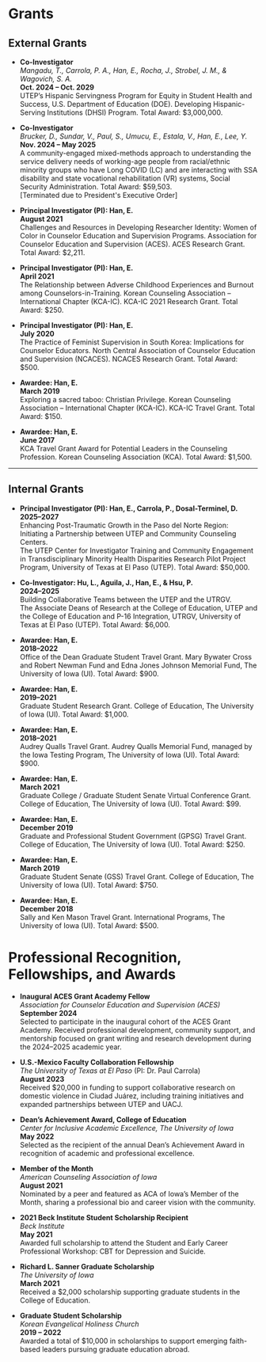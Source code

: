
Grants
=================================================

## External Grants

* **Co-Investigator**  
  *Mangadu, T., Carrola, P. A., Han, E., Rocha, J., Strobel, J. M., & Wagovich, S. A.*  
  **Oct. 2024 – Oct. 2029**  
  UTEP’s Hispanic Servingness Program for Equity in Student Health and Success, U.S. Department of Education (DOE). Developing Hispanic-Serving Institutions (DHSI) Program. Total Award: $3,000,000.

* **Co-Investigator**  
  *Brucker, D., Sundar, V., Paul, S., Umucu, E., Estala, V., Han, E., Lee, Y.*  
  **Nov. 2024 – May 2025**  
  A community-engaged mixed-methods approach to understanding the service delivery needs of working-age people from racial/ethnic minority groups who have Long COVID (LC) and are interacting with SSA disability and state vocational rehabilitation (VR) systems, Social Security Administration. Total Award: $59,503.  
  [Terminated due to President's Executive Order]

* **Principal Investigator (PI): Han, E.**  
  **August 2021**  
  Challenges and Resources in Developing Researcher Identity: Women of Color in Counselor Education and Supervision Programs. Association for Counselor Education and Supervision (ACES). ACES Research Grant. Total Award: $2,211.

* **Principal Investigator (PI): Han, E.**  
  **April 2021**  
  The Relationship between Adverse Childhood Experiences and Burnout among Counselors-in-Training. Korean Counseling Association – International Chapter (KCA-IC). KCA-IC 2021 Research Grant. Total Award: $250.

* **Principal Investigator (PI): Han, E.**  
  **July 2020**  
  The Practice of Feminist Supervision in South Korea: Implications for Counselor Educators. North Central Association of Counselor Education and Supervision (NCACES). NCACES Research Grant. Total Award: $500.

* **Awardee: Han, E.**  
  **March 2019**  
  Exploring a sacred taboo: Christian Privilege. Korean Counseling Association – International Chapter (KCA-IC). KCA-IC Travel Grant. Total Award: $150.

* **Awardee: Han, E.**  
  **June 2017**  
  KCA Travel Grant Award for Potential Leaders in the Counseling Profession. Korean Counseling Association (KCA). Total Award: $1,500.

---

## Internal Grants

* **Principal Investigator (PI): Han, E., Carrola, P., Dosal-Terminel, D.**  
  **2025–2027**  
  Enhancing Post-Traumatic Growth in the Paso del Norte Region: Initiating a Partnership between UTEP and Community Counseling Centers.  
  The UTEP Center for Investigator Training and Community Engagement in Transdisciplinary Minority Health Disparities Research Pilot Project Program, University of Texas at El Paso (UTEP). Total Award: $50,000.

* **Co-Investigator: Hu, L., Aguila, J., Han, E., & Hsu, P.**  
  **2024–2025**  
  Building Collaborative Teams between the UTEP and the UTRGV.  
  The Associate Deans of Research at the College of Education, UTEP and the College of Education and P-16 Integration, UTRGV, University of Texas at El Paso (UTEP). Total Award: $6,000.

* **Awardee: Han, E.**  
  **2018–2022**  
  Office of the Dean Graduate Student Travel Grant. Mary Bywater Cross and Robert Newman Fund and Edna Jones Johnson Memorial Fund, The University of Iowa (UI). Total Award: $900.

* **Awardee: Han, E.**  
  **2019–2021**  
  Graduate Student Research Grant. College of Education, The University of Iowa (UI). Total Award: $1,000.

* **Awardee: Han, E.**  
  **2018–2021**  
  Audrey Qualls Travel Grant. Audrey Qualls Memorial Fund, managed by the Iowa Testing Program, The University of Iowa (UI). Total Award: $900.

* **Awardee: Han, E.**  
  **March 2021**  
  Graduate College / Graduate Student Senate Virtual Conference Grant. College of Education, The University of Iowa (UI). Total Award: $99.

* **Awardee: Han, E.**  
  **December 2019**  
  Graduate and Professional Student Government (GPSG) Travel Grant. College of Education, The University of Iowa (UI). Total Award: $250.

* **Awardee: Han, E.**  
  **March 2019**  
  Graduate Student Senate (GSS) Travel Grant. College of Education, The University of Iowa (UI). Total Award: $750.

* **Awardee: Han, E.**  
  **December 2018**  
  Sally and Ken Mason Travel Grant. International Programs, The University of Iowa (UI). Total Award: $500.


Professional Recognition, Fellowships, and Awards
=================================================

* **Inaugural ACES Grant Academy Fellow**  
  *Association for Counselor Education and Supervision (ACES)*  
  **September 2024**  
  Selected to participate in the inaugural cohort of the ACES Grant Academy. Received professional development, community support, and mentorship focused on grant writing and research development during the 2024–2025 academic year.

* **U.S.-Mexico Faculty Collaboration Fellowship**  
  *The University of Texas at El Paso* (PI: Dr. Paul Carrola)  
  **August 2023**  
  Received $20,000 in funding to support collaborative research on domestic violence in Ciudad Juárez, including training initiatives and expanded partnerships between UTEP and UACJ.

* **Dean’s Achievement Award, College of Education**  
  *Center for Inclusive Academic Excellence, The University of Iowa*  
  **May 2022**  
  Selected as the recipient of the annual Dean’s Achievement Award in recognition of academic and professional excellence.

* **Member of the Month**  
  *American Counseling Association of Iowa*  
  **August 2021**  
  Nominated by a peer and featured as ACA of Iowa’s Member of the Month, sharing a professional bio and career vision with the community.

* **2021 Beck Institute Student Scholarship Recipient**  
  *Beck Institute*  
  **May 2021**  
  Awarded full scholarship to attend the Student and Early Career Professional Workshop: CBT for Depression and Suicide.

* **Richard L. Sanner Graduate Scholarship**  
  *The University of Iowa*  
  **March 2021**  
  Received a $2,000 scholarship supporting graduate students in the College of Education.

* **Graduate Student Scholarship**  
  *Korean Evangelical Holiness Church*  
  **2019 – 2022**  
  Awarded a total of $10,000 in scholarships to support emerging faith-based leaders pursuing graduate education abroad.
